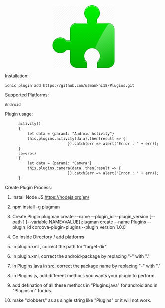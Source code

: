 <p align="center">
  <img width="200" height="200" src="https://github.com/usmankhi18/PluginsApp/blob/master/resources/icon.png">
</p>

Installation:

    ionic plugin add https://github.com/usmankhi18/Plugins.git


Supported Platforms:

    Android


Plugin usage:

          activity()
          {
              let data = {param1: "Android Activity"}
              this.plugins.activity(data).then(result => {
                                }).catch(err => alert("Error : " + err));
          }
          camera()
          {
              let data = {param1: "Camera"}
              this.plugins.camera(data).then(result => {
                                }).catch(err => alert("Error : " + err));
          }
            
Create Plugin Process:            

1. Install Node JS
    https://nodejs.org/en/


2. npm install -g plugman

3. Create Plugin
    plugman create --name <pluginName> --plugin_id <pluginID> --plugin_version <version> [--path <directory>] [--variable NAME=VALUE]
    plugman create --name Plugins --plugin_id cordova-plugin-plugins --plugin_version 1.0.0

4. Go Inside Directory / add platforms

5. In plugin.xml , correct the path for "target-dir"

7. In plugin.xml,  correct the  android-package by replacing "-" with "."

6. in Plugins.java in src. correct the package name by replacing "-" with "."

7. in Plugins.js, add different methods you wants your plugin to perform.

8. add defination of all these methods in "Plugins.java" for android and in "Plugins.m" for ios. 

9. make "clobbers" as as single string like "Plugins" or it will not work.
